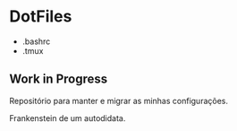 # DotFiles

* .bashrc
* .tmux

## Work in Progress

Repositório para manter e migrar as minhas configurações.

Frankenstein de um autodidata. 
